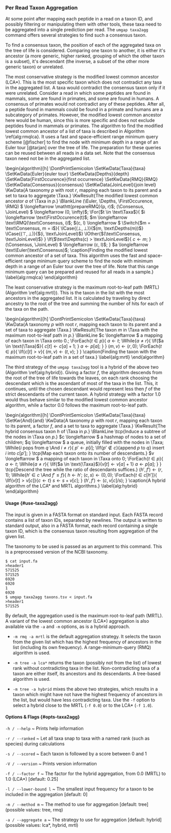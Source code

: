 ### Per Read Taxon Aggregation

At some point after mapping each peptide in a read on a taxon ID, and
possibly filtering or manipulating them with other tools, these taxa
need to be aggregated into a single prediction per read. The `umgap
taxa2agg` command offers several strategies to find such a consensus
taxon.

To find a consensus taxon, the position of each of the aggregated taxa
on the tree of life is considered. Comparing one taxon to another, it is
either it's ancestor (a more generic, higher ranked, grouping of which
the other taxon is a subset), it's descendant (the inverse, a subset of
the other more generic taxon) or unrelated.

The most conservative strategy is the modified lowest common ancestor
(LCA\*). This is the most specific taxon which does not contradict any
taxa in the aggregated list. A taxa would contradict the consensus
taxon only if it were unrelated. Consider a read in which some peptides
are found in mammals, some are found in primates, and some are found
in humans. A consensus of primates would not contradict any of these
peptides. After all, a peptide found in mammals could be found in
a primate and humans are a subcategory of primates. However, the
modified lowest common ancestor here would be human, since this is more
specific and does not exclude peptides found in mammals or primates.
The algorithm to find the modified lowest common ancestor of a list of
taxa is described in Algorithm \ref{alg:rmqlca}. It uses a fast and
space-efficient range minimum query scheme [@fischer] to find the node
with minimum depth in a range of an Euler tour [@tarjan] over the tree
of life. The preparation for these queries can be reused between all
reads in a data set. Note that the consensus taxon need not be in the
aggregated list.

\begin{algorithm}[h]
  \DontPrintSemicolon
  \SetKwData{Taxa}{taxa}
  \SetKwData{Euler}{euler tour}
  \SetKwData{Depths}{depth}
  \SetKwData{FirstOccurence}{first occurrence}
  \SetKwData{RMQ}{RMQ}
  \SetKwData{Consensus}{consensus}
  \SetKwData{JoinLevel}{join level}
  \KwData{A taxonomy $p$ with root $r$, mapping each taxon to its parent and a set to taxa to aggregate \Taxa.}
  \KwResult{The modified lowest common ancestor $a$ of \Taxa in $p$.}
  \BlankLine
  (\Euler, \Depths, \FirstOccurence, \RMQ) $ \longleftarrow \mathtt{prepareRMQ}(p, r)$\;
  (\Consensus, \JoinLevel) $ \longleftarrow (0, \infty)$\;
  \For{$t \in \text\Taxa$}{
    $i \longleftarrow \text\FirstOccurence(t)$\;
    $m \longleftarrow \text\RMQ(\text\Consensus, i)$\;
    $(c, l) \longleftarrow $ \Switch{$m = \text\Consensus, m = i$}{
      \lCase{$(\bot, \bot)$}{$(m, \text\Depths(m))$}
      \lCase{$(\top, \bot)$}{$(i, \text\JoinLevel)$}
      \lOther{$(\text\Consensus, \text\JoinLevel)$}
    }
    \If{$\text\Depths(c) > \text\JoinLevel$}{
      $c \longleftarrow m$\;
    }
    (\Consensus, \JoinLevel) $ \longleftarrow (c, l)$\;
  }
  $a \longleftarrow \text\Euler(\text\Consensus)$\;
\caption{Finding the modified lowest common ancestor of a set of taxa. This algorithm uses the fast and space-efficient range minimum query scheme to find the node with minimum depth in a range of an Euler tour over the tree of life. Note that this range minimum query can be prepared and reused for all reads in a sample.}
\label{alg:rmqlca}
\end{algorithm}

The least conservative strategy is the maximum root-to-leaf path (MRTL)
(Algorithm \ref{alg:mrtl}). This is the taxon in the list with the most
ancestors in the aggregated list. It is calculated by traveling by
direct ancestry to the root of the tree and summing the number of hits
for each of the taxa on the path.

\begin{algorithm}[h]
  \DontPrintSemicolon
  \SetKwData{Taxa}{taxa}
  \KwData{A taxonomy $p$ with root $r$, mapping each taxon to its parent and a set of taxa to aggregate \Taxa.}
  \KwResult{The taxon $m$ in \Taxa with the maximum root-to-leaf path in $p$.}
  \BlankLine
  $c \longleftarrow $ a mapping of each taxon in \Taxa onto 0.\;
  \ForEach{$t \in p$}{
    $a \longleftarrow t$\;
    \While{$a \not= r$}{
      \If{$a \in \text{\Taxa}$}{
        $c[t] \longleftarrow c[a] + 1$\;
      }
      $a \longleftarrow p[a]$\;
    }
  }
  $(m, v) \longleftarrow (r, 0)$\;
  \ForEach{$t \in p$}{
    \If{$c[t] > v$}{
      $(m, v) \longleftarrow (t, v)$\;
    }
  }
\caption{Finding the taxon with the maximum root-to-leaf path in a set of taxa.}
\label{alg:mrtl}
\end{algorithm}

The third strategy of the `umgap taxa2agg` tool is a hybrid of the above
two (Algorithm \ref{alg:hybrid}). Giving a factor *f*, the algorithm
descends from the root of the tree of life towards the leaves, on each
rank choosing the descendant which is the ascendant of most of the taxa
in the list. This, it continues, until the chosen descendant would
represent less then *f* of the strict descendants of the current taxon.
A hybrid strategy with a factor 1.0 would thus behave similar to the
modified lowest common ancestor algorithm, while a factor 0.0 follows
the maximum root-to-leaf path.

\begin{algorithm}[h]
  \DontPrintSemicolon
  \SetKwData{Taxa}{taxa}
  \SetKw{And}{and}
  \KwData{A taxonomy $p$ with root $r$, mapping each taxon to its parent, a factor $f$, and a set to taxa to aggregate \Taxa.}
  \KwResult{The hybrid consensus taxon $h$ of \Taxa in $p$.}
  \BlankLine
  \tcp{Induce a subtree of the nodes in \Taxa on $p$.}
  $c \longleftarrow $ a hashmap of nodes to a set of children\;
  $q \longleftarrow $ a queue, initially filled with the nodes in \Taxa\;
  \While{$i$ pops from $q$ \And $i \not= r$}{
    $p' \longleftarrow p[i]$\;
    \lIf{$p' \not\in c$}{append $p$ to $q$}
    insert $i$ into $c[p']$\;
  }
  \tcp{Map each taxon onto its number of descendants.}
  $v \longleftarrow $ a mapping of each taxon in \Taxa onto 0\;
  \ForEach{$t \in p$}{
    $a \longleftarrow t$\;
    \While{$a \not= r$}{
      \lIf{$a \in \text{\Taxa}$}{$v[t] \longleftarrow v[a] + 1$}
      $a \longleftarrow p[a]$\;
    }
  }
  \tcp{Descend the tree while the ratio of descendants suffices.}
  $(h', f') \longleftarrow (r, 1)$\;
  \While{$h' \in c$ \And $f' \le f$}{
    $h \longleftarrow h'$\;
    $(c, s) \longleftarrow (0, 0)$\;
    \ForEach{$t \in c[h']$}{
      \lIf{$v[t] > v[c]$}{$c \longleftarrow t$}
      $s \longleftarrow s + v[c]$\;
    }
    $(h', f') \longleftarrow (c, v[c] / s)$\;
  }
\caption{A hybrid algorithm of the LCA* and MRTL algorithms.}
\label{alg:hybrid}
\end{algorithm}

#### Usage {#use-taxa2agg}

The input is given in a FASTA format on standard input. Each FASTA
record contains a list of taxon IDs, separated by newlines. The output
is written to standard output, also in a FASTA format, each record
containing a single taxon ID, which is the consensus taxon resulting
from aggregation of the given list.

The taxonomy to be used is passed as an argument to this command. This
is a preprocessed version of the NCBI taxonomy.

```shell
$ cat input.fa
>header1
571525
571525
6920
6920
1
6920
$ umgap taxa2agg taxons.tsv < input.fa
>header1
571525
```

By default, the aggregation used is the maximum root-to-leaf path
(MRTL). A variant of the lowest common ancestor (LCA\*) aggregation is
also available via the `-a` and `-m` options, as is a hybrid approach.

* `-m rmq -a mrtl` is the default aggregation strategy. It selects the
  taxon from the given list which has the highest frequency of ancestors
  in the list (including its own frequency). A range-minimum-query (RMQ)
  algorithm is used.

* `-m tree -a lca*` returns the taxon (possibly not from the list) of
  lowest rank without contradicting taxa in the list. Non-contradicting
  taxa of a taxon are either itself, its ancestors and its descendants.
  A tree-based algorithm is used.

* `-m tree -a hybrid` mixes the above two strategies, which results in a
  taxon which might have not have the highest frequency of ancestors in
  the list, but would have less contradicting taxa. Use the `-f` option
  to select a hybrid close to the MRTL (`-f 0.0`) or to the LCA\*
  (`-f 1.0`).

#### Options & Flags {#opts-taxa2agg}

`-h / --help`
  ~ Prints help information

`-r / --ranked`
  ~ Let all taxa snap to taxa with a named rank (such as species) during
    calculations

`-s / --scored`
  ~ Each taxon is followed by a score between 0 and 1

`-V / --version`
  ~ Prints version information

`-f / --factor f`
  ~ The factor for the hybrid aggregation, from 0.0 (MRTL) to 1.0
    (LCA\*) [default: 0.25]

`-l / --lower-bound l`
  ~ The smallest input frequency for a taxon to be included in the
    aggregation [default: 0]

`-m / --method m`
  ~ The method to use for aggregation [default: tree] (possible values:
    tree, rmq)

`-a / --aggregate a`
  ~ The strategy to use for aggregation [default: hybrid] (possible
    values: lca\*, hybrid, mrtl)
